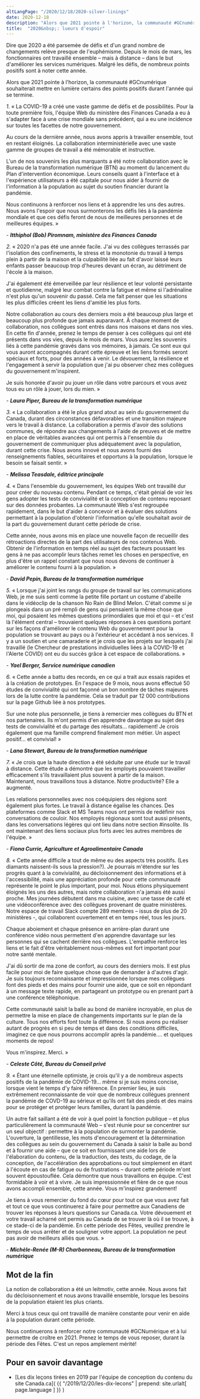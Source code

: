 ```yaml
---
altLangPage: "/2020/12/18/2020-silver-linings"
date: 2020-12-18
description: "Alors que 2021 pointe à l'horizon, la communauté #GCnumérique souhaiterait mettre en lumière certains des points positifs durant l'année qui se termine."
title:  "2020&nbsp;: lueurs d'espoir"
---
```

Dire que 2020 a été parsemée de défis et d'un grand nombre de changements relève presque de l'euphémisme. Depuis le mois de mars, les fonctionnaires ont travaillé ensemble – mais à distance – dans le but d'améliorer les services numériques. Malgré les défis, de nombreux points positifs sont à noter cette année.

Alors que 2021 pointe à l'horizon, la communauté #GCnumérique souhaiterait mettre en lumière certains des points positifs durant l'année qui se termine.

*1.* «&nbsp;La COVID-19 a créé une vaste gamme de défis et de possibilités. Pour la toute première fois, l'équipe Web du ministère des Finances Canada a eu à s'adapter face à une crise mondiale sans précédent, qui a eu une incidence sur toutes les facettes de notre gouvernement.

Au cours de la dernière année, nous avons appris à travailler ensemble, tout en restant éloignés. La collaboration interministérielle avec une vaste gamme de groupes de travail a été mémorable et instructive.

L'un de nos souvenirs les plus marquants a été notre collaboration avec le Bureau de la transformation numérique (BTN) au moment du lancement du Plan d'intervention économique. Leurs conseils quant à l'interface et à l'expérience utilisateurs a été capitale pour nous aider à fournir de l'information à la population au sujet du soutien financier durant la pandémie.

Nous continuons à renforcer nos liens et à apprendre les uns des autres. Nous avons l'espoir que nous surmonterons les défis liés à la pandémie mondiale et que ces défis feront de nous de meilleures personnes et de meilleures équipes.&nbsp;»

*- **Itthiphol (Bob) Piromnam, ministère des Finances Canada***

*2.* «&nbsp;2020 n'a pas été une année facile. J'ai vu des collègues terrassés par l'isolation des confinements, le stress et la monotonie du travail à temps plein à partir de la maison et la culpabilité liée au fait d'avoir laissé leurs enfants passer beaucoup trop d'heures devant un écran, au détriment de l'école à la maison.

J'ai également été émerveillée par leur résilience et leur volonté persistante et quotidienne, malgré leur combat contre la fatigue et même si l'adrénaline n'est plus qu'un souvenir du passé. Cela me fait penser que les situations les plus difficiles créent les liens d'amitié les plus forts.

Notre collaboration au cours des derniers mois a été beaucoup plus large et beaucoup plus profonde que jamais auparavant. À chaque moment de collaboration, nos collègues sont entrés dans nos maisons et dans nos vies. En cette fin d'année, prenez le temps de penser à ces collègues qui ont été présents dans vos vies, depuis le mois de mars. Vous aurez les souvenirs liés à cette pandémie gravés dans vos mémoires, à jamais. Ce sont eux qui vous auront accompagnés durant cette épreuve et les liens formés seront spéciaux et forts, pour des années à venir. Le dévouement, la résilience et l'engagement à servir la population que j'ai pu observer chez mes collègues du gouvernement m'inspirent.

Je suis honorée d'avoir pu jouer un rôle dans votre parcours et vous avez tous eu un rôle à jouer, lors du mien.&nbsp;»

*- **Laura Piper, Bureau de la transformation numérique***

*3.* «&nbsp;La collaboration a été le plus grand atout au sein du gouvernement du Canada, durant des circonstances défavorables et une transition majeure vers le travail à distance. La collaboration a permis d'avoir des solutions communes, de répondre aux changements à l'aide de preuves et de mettre en place de véritables avancées qui ont permis à l'ensemble du gouvernement de communiquer plus adéquatement avec la population, durant cette crise. Nous avons innové et nous avons fourni des renseignements fiables, sécuritaires et opportuns à la population, lorsque le besoin se faisait sentir.&nbsp;»

*- **Melissa Teasdale, éditrice principale***

*4.* «&nbsp;Dans l'ensemble du gouvernement, les équipes Web ont travaillé dur pour créer du nouveau contenu. Pendant ce temps, c'était génial de voir les gens adopter les tests de convivialité et la conception de contenu reposant sur des données probantes. La communauté Web s'est regroupée rapidement, dans le but d'aider à concevoir et à évaluer des solutions permettant à la population d'obtenir l'information qu'elle souhaitait avoir de la part du gouvernement durant cette période de crise.

Cette année, nous avons mis en place une nouvelle façon de recueillir des rétroactions directes de la part des utilisateurs de nos contenus Web. Obtenir de l'information en temps réel au sujet des facteurs poussant les gens à ne pas accomplir leurs tâches remet les choses en perspective, en plus d'être un rappel constant que nous nous devons de continuer à améliorer le contenu fourni à la population.&nbsp;»

*- **David Pepin, Bureau de la transformation numérique***

*5.* «&nbsp;Lorsque j'ai joint les rangs du groupe de travail sur les communications Web, je me suis senti comme la petite fille portant un costume d'abeille dans le vidéoclip de la chanson No Rain de Blind Melon. C'était comme si je plongeais dans un pré rempli de gens qui pensaient la même chose que moi, qui posaient les mêmes questions primordiales que moi et qui – et c'est là l'élément central – trouvaient quelques réponses à ces questions portant sur les façons d'améliorer le contenu Web du gouvernement pour la population se trouvant au pays ou à l'extérieur et accédant à nos services. Il y a un soutien et une camaraderie et je crois que les projets sur lesquels j'ai travaillé (le Chercheur de prestations individuelles liées à la COVID-19 et l'Alerte COVID) ont eu du succès grâce à cet espace de collaborations.&nbsp;»

*- **Yael Berger, Service numérique canadien***

*6.* «&nbsp;Cette année a battu des records, en ce qui a trait aux essais rapides et à la création de prototypes. En l'espace de 9 mois, nous avons effectué 50 études de convivialité qui ont façonné un bon nombre de tâches majeures lors de la lutte contre la pandémie. Cela se traduit par 12 000 contributions sur la page Github liée à nos prototypes.

Sur une note plus personnelle, je tiens à remercier mes collègues du BTN et nos partenaires. Ils m'ont permis d'en apprendre davantage au sujet des tests de convivialité et du partage des résultats… rapidement! Je crois également que ma famille comprend finalement mon métier. Un aspect positif… et convivial!&nbsp;»

*- **Lana Stewart, Bureau de la transformation numérique***

*7.* «&nbsp;Je crois que la haute direction a été séduite par une étude sur le travail à distance. Cette étude a démontré que les employés pouvaient travailler efficacement s'ils travaillaient plus souvent à partir de la maison. Maintenant, nous travaillons tous à distance. Notre productivité? Elle a augmenté.

Les relations personnelles avec nos coéquipiers des régions sont également plus fortes. Le travail à distance égalise les chances. Des plateformes comme Slack et MS Teams nous ont permis de redéfinir nos conversations de couloir. Nos employés régionaux sont tout aussi présents, dans les conversations légères qui ont lieu dans notre section #insolite. Ils ont maintenant des liens sociaux plus forts avec les autres membres de l'équipe.&nbsp;»

*- **Fiona Currie, Agriculture et Agroalimentaire Canada***

*8.* «&nbsp;Cette année difficile a tout de même eu des aspects très positifs. (Les diamants naissent-ils sous la pression?). Je pourrais m'étendre sur les progrès quant à la convivialité, au décloisonnement des informations et à l'accessibilité, mais une appréciation profonde pour cette communauté représente le point le plus important, pour moi.
Nous étions physiquement éloignés les uns des autres, mais notre collaboration n'a jamais été aussi proche. Mes journées débutent dans ma cuisine, avec une tasse de café et une vidéoconférence avec des collègues provenant de quatre ministères. Notre espace de travail Slack compte 289 membres – issus de plus de 20 ministères -, qui collaborent ouvertement et en temps réel, tous les jours.

Chaque aboiement et chaque présence en arrière-plan durant une conférence vidéo nous permettent d'en apprendre davantage sur les personnes qui se cachent derrière nos collègues. L'empathie renforce les liens et le fait d'être véritablement nous-mêmes est fort important pour notre santé mentale.

J'ai dû sortir de ma zone de confort, au cours des derniers mois. Il est plus facile pour moi de faire quelque chose que de demander à d'autres d'agir. Je suis toujours reconnaissante et impressionnée lorsque mes collègues font des pieds et des mains pour fournir une aide, que ce soit en répondant à un message texte rapide, en partageant un prototype ou en prenant part à une conférence téléphonique.

Cette communauté saisit la balle au bond de manière incroyable, en plus de permettre la mise en place de changements importants sur le plan de la culture. Tous nos efforts font toute la différence. Si nous avons pu réaliser autant de progrès en si peu de temps et dans des conditions difficiles, imaginez ce que nous pourrons accomplir après la pandémie…. et quelques moments de repos!

Vous m'inspirez. Merci.&nbsp;»

*- **Celeste Côté, Bureau du Conseil privé***

*9.* «&nbsp;Étant une éternelle optimiste, je crois qu'il y a de nombreux aspects positifs de la pandémie de COVID-19… même si je suis moins concise, lorsque vient le temps d'y faire référence. En premier lieu, je suis extrêmement reconnaissante de voir que de nombreux collègues prennent la pandémie de COVD-19 au sérieux et qu'ils ont fait des pieds et des mains pour se protéger et protéger leurs familles, durant la pandémie.

Un autre fait saillant a été de voir à quel point la fonction publique – et plus particulièrement la communauté Web – s'est réunie pour se concentrer sur un seul objectif&nbsp;: permettre à la population de surmonter la pandémie. L'ouverture, la gentillesse, les mots d'encouragement et la détermination des collègues au sein du gouvernement du Canada à saisir la balle au bond et à fournir une aide – que ce soit en fournissant une aide lors de l'élaboration du contenu, de la traduction, des tests, du codage, de la conception, de l'accélération des approbations ou tout simplement en étant à l'écoute en cas de fatigue ou de frustrations – durant cette période m'ont souvent époustouflée. Cela démontre que nous travaillons en équipe. C'est formidable à voir et à vivre. Je suis impressionnée et fière de ce que nous avons accompli ensemble, cette année. Vous m'inspirez grandement!

Je tiens à vous remercier du fond du cœur pour tout ce que vous avez fait et tout ce que vous continuerez à faire pour permettre aux Canadiens de trouver les réponses à leurs questions sur Canada.ca. Votre dévouement et votre travail acharné ont permis au Canada de se trouver là où il se trouve, à ce stade-ci de la pandémie. En cette période des Fêtes, veuillez prendre le temps de vous arrêter et de souligner votre apport. La population ne peut pas avoir de meilleurs alliés que vous.&nbsp;»

*- **Michèle-Renée (M-R) Charbonneau, Bureau de la transformation numérique***

## Mot de la fin

La notion de collaboration a été un leitmotiv, cette année. Nous avons fait du décloisonnement et nous avons travaillé ensemble, lorsque les besoins de la population étaient les plus criants.

Merci à tous ceux qui ont travaillé de manière constante pour venir en aide à la population durant cette période.

Nous continuerons à renforcer notre communauté #GCNumérique et à lui permettre de croître en 2021. Prenez le temps de vous reposer, durant la période des Fêtes. C'est un repos amplement mérité!

## Pour en savoir davantage

* [Les dix leçons tirées en 2019 par l'équipe de conception du contenu du site Canada.ca]( {{ "/2019/12/20/les-dix-lecons" | prepend: site.urlalt[ page.language ] }} )

